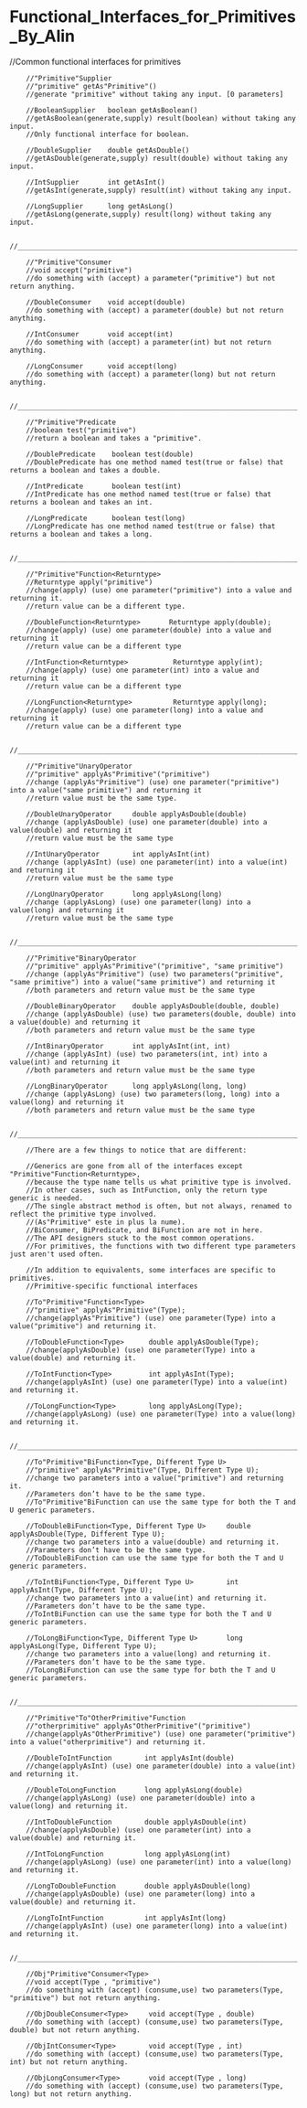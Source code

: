 # Functional_Interfaces_for_Primitives_By_Alin

//Common functional interfaces for primitives

        //"Primitive"Supplier
        //"primitive" getAs"Primitive"()
        //generate "primitive" without taking any input. [0 parameters]

        //BooleanSupplier   boolean getAsBoolean()
        //getAsBoolean(generate,supply) result(boolean) without taking any input.
        //Only functional interface for boolean.

        //DoubleSupplier    double getAsDouble()
        //getAsDouble(generate,supply) result(double) without taking any input.

        //IntSupplier       int getAsInt()
        //getAsInt(generate,supply) result(int) without taking any input.

        //LongSupplier      long getAsLong()
        //getAsLong(generate,supply) result(long) without taking any input.

        //_____________________________________________________________________________

        //"Primitive"Consumer
        //void accept("primitive")
        //do something with (accept) a parameter("primitive") but not return anything.

        //DoubleConsumer    void accept(double)
        //do something with (accept) a parameter(double) but not return anything.

        //IntConsumer       void accept(int)
        //do something with (accept) a parameter(int) but not return anything.

        //LongConsumer      void accept(long)
        //do something with (accept) a parameter(long) but not return anything.

        //_____________________________________________________________________________

        //"Primitive"Predicate
        //boolean test("primitive")
        //return a boolean and takes a "primitive".

        //DoublePredicate    boolean test(double)
        //DoublePredicate has one method named test(true or false) that returns a boolean and takes a double.

        //IntPredicate       boolean test(int)
        //IntPredicate has one method named test(true or false) that returns a boolean and takes an int.

        //LongPredicate      boolean test(long)
        //LongPredicate has one method named test(true or false) that returns a boolean and takes a long.

        //_____________________________________________________________________________

        //"Primitive"Function<Returntype>
        //Returntype apply("primitive")
        //change(apply) (use) one parameter("primitive") into a value and returning it.
        //return value can be a different type.

        //DoubleFunction<Returntype>       Returntype apply(double);
        //change(apply) (use) one parameter(double) into a value and returning it
        //return value can be a different type

        //IntFunction<Returntype>           Returntype apply(int);
        //change(apply) (use) one parameter(int) into a value and returning it
        //return value can be a different type

        //LongFunction<Returntype>          Returntype apply(long);
        //change(apply) (use) one parameter(long) into a value and returning it
        //return value can be a different type

        //_____________________________________________________________________________

        //"Primitive"UnaryOperator
        //"primitive" applyAs"Primitive"("primitive")
        //change (applyAs"Primitive") (use) one parameter("primitive") into a value("same primitive") and returning it
        //return value must be the same type.

        //DoubleUnaryOperator     double applyAsDouble(double)
        //change (applyAsDouble) (use) one parameter(double) into a value(double) and returning it
        //return value must be the same type

        //IntUnaryOperator        int applyAsInt(int)
        //change (applyAsInt) (use) one parameter(int) into a value(int) and returning it
        //return value must be the same type

        //LongUnaryOperator       long applyAsLong(long)
        //change (applyAsLong) (use) one parameter(long) into a value(long) and returning it
        //return value must be the same type

        //_____________________________________________________________________________

        //"Primitive"BinaryOperator
        //"primitive" applyAs"Primitive"("primitive", "same primitive")
        //change (applyAs"Primitive") (use) two parameters("primitive", "same primitive") into a value("same primitive") and returning it
        //both parameters and return value must be the same type

        //DoubleBinaryOperator    double applyAsDouble(double, double)
        //change (applyAsDouble) (use) two parameters(double, double) into a value(double) and returning it
        //both parameters and return value must be the same type

        //IntBinaryOperator       int applyAsInt(int, int)
        //change (applyAsInt) (use) two parameters(int, int) into a value(int) and returning it
        //both parameters and return value must be the same type

        //LongBinaryOperator      long applyAsLong(long, long)
        //change (applyAsLong) (use) two parameters(long, long) into a value(long) and returning it
        //both parameters and return value must be the same type

        //_____________________________________________________________________________

        //There are a few things to notice that are different:

        //Generics are gone from all of the interfaces except "Primitive"Function<Returntype>,
        //because the type name tells us what primitive type is involved.
        //In other cases, such as IntFunction, only the return type generic is needed.
        //The single abstract method is often, but not always, renamed to reflect the primitive type involved.
        //(As"Primitive" este in plus la nume).
        //BiConsumer, BiPredicate, and BiFunction are not in here.
        //The API designers stuck to the most common operations.
        //For primitives, the functions with two different type parameters just aren't used often.

        //In addition to equivalents, some interfaces are specific to primitives.
        //Primitive-specific functional interfaces

        //To"Primitive"Function<Type>
        //"primitive" applyAs"Primitive"(Type);
        //change(applyAs"Primitive") (use) one parameter(Type) into a value("primitive") and returning it.

        //ToDoubleFunction<Type>      double applyAsDouble(Type);
        //change(applyAsDouble) (use) one parameter(Type) into a value(double) and returning it.

        //ToIntFunction<Type>         int applyAsInt(Type);
        //change(applyAsInt) (use) one parameter(Type) into a value(int) and returning it.

        //ToLongFunction<Type>        long applyAsLong(Type);
        //change(applyAsLong) (use) one parameter(Type) into a value(long) and returning it.

        //_____________________________________________________________________________

        //To"Primitive"BiFunction<Type, Different Type U>
        //"primitive" applyAs"Primitive"(Type, Different Type U);
        //change two parameters into a value("primitive") and returning it.
        //Parameters don’t have to be the same type.
        //To"Primitive"BiFunction can use the same type for both the T and U generic parameters.

        //ToDoubleBiFunction<Type, Different Type U>     double applyAsDouble(Type, Different Type U);
        //change two parameters into a value(double) and returning it.
        //Parameters don’t have to be the same type.
        //ToDoubleBiFunction can use the same type for both the T and U generic parameters.

        //ToIntBiFunction<Type, Different Type U>        int applyAsInt(Type, Different Type U);
        //change two parameters into a value(int) and returning it.
        //Parameters don’t have to be the same type.
        //ToIntBiFunction can use the same type for both the T and U generic parameters.

        //ToLongBiFunction<Type, Different Type U>       long applyAsLong(Type, Different Type U);
        //change two parameters into a value(long) and returning it.
        //Parameters don’t have to be the same type.
        //ToLongBiFunction can use the same type for both the T and U generic parameters.

        //_____________________________________________________________________________

        //"Primitive"To"OtherPrimitive"Function
        //"otherprimitive" applyAs"OtherPrimitive"("primitive")
        //change(applyAs"OtherPrimitive") (use) one parameter("primitive") into a value("otherprimitive") and returning it.

        //DoubleToIntFunction        int applyAsInt(double)
        //change(applyAsInt) (use) one parameter(double) into a value(int) and returning it.

        //DoubleToLongFunction       long applyAsLong(double)
        //change(applyAsLong) (use) one parameter(double) into a value(long) and returning it.

        //IntToDoubleFunction        double applyAsDouble(int)
        //change(applyAsDouble) (use) one parameter(int) into a value(double) and returning it.

        //IntToLongFunction          long applyAsLong(int)
        //change(applyAsLong) (use) one parameter(int) into a value(long) and returning it.

        //LongToDoubleFunction       double applyAsDouble(long)
        //change(applyAsDouble) (use) one parameter(long) into a value(double) and returning it.

        //LongToIntFunction          int applyAsInt(long)
        //change(applyAsInt) (use) one parameter(long) into a value(int) and returning it.

        //_____________________________________________________________________________

        //Obj"Primitive"Consumer<Type>
        //void accept(Type , "primitive")
        //do something with (accept) (consume,use) two parameters(Type, "primitive") but not return anything.

        //ObjDoubleConsumer<Type>     void accept(Type , double)
        //do something with (accept) (consume,use) two parameters(Type, double) but not return anything.

        //ObjIntConsumer<Type>        void accept(Type , int)
        //do something with (accept) (consume,use) two parameters(Type, int) but not return anything.

        //ObjLongConsumer<Type>       void accept(Type , long)
        //do something with (accept) (consume,use) two parameters(Type, long) but not return anything.
 
